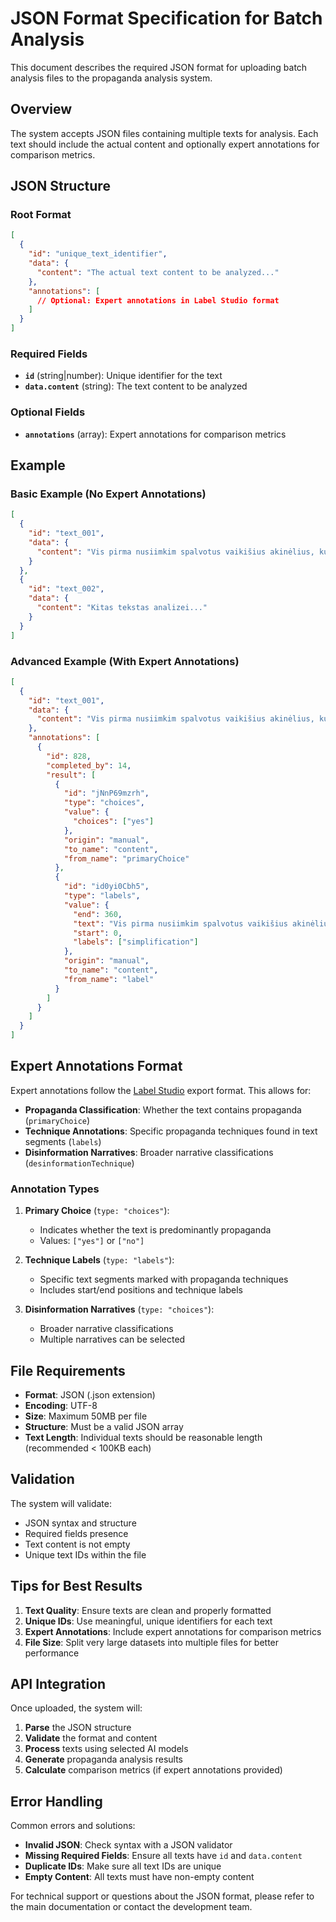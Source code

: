 # JSON Format Specification for Batch Analysis

This document describes the required JSON format for uploading batch analysis files to the propaganda analysis system.

## Overview

The system accepts JSON files containing multiple texts for analysis. Each text should include the actual content and optionally expert annotations for comparison metrics.

## JSON Structure

### Root Format
```json
[
  {
    "id": "unique_text_identifier",
    "data": {
      "content": "The actual text content to be analyzed..."
    },
    "annotations": [
      // Optional: Expert annotations in Label Studio format
    ]
  }
]
```

### Required Fields

- **`id`** (string|number): Unique identifier for the text
- **`data.content`** (string): The text content to be analyzed

### Optional Fields

- **`annotations`** (array): Expert annotations for comparison metrics

## Example

### Basic Example (No Expert Annotations)
```json
[
  {
    "id": "text_001",
    "data": {
      "content": "Vis pirma nusiimkim spalvotus vaikišius akinėlius, kuriuos mums kasdien uždeda ekranai iš visų pasaulio šalių..."
    }
  },
  {
    "id": "text_002", 
    "data": {
      "content": "Kitas tekstas analizei..."
    }
  }
]
```

### Advanced Example (With Expert Annotations)
```json
[
  {
    "id": "text_001",
    "data": {
      "content": "Vis pirma nusiimkim spalvotus vaikišius akinėlius, kuriuos mums kasdien uždeda ekranai iš visų pasaulio šalių..."
    },
    "annotations": [
      {
        "id": 828,
        "completed_by": 14,
        "result": [
          {
            "id": "jNnP69mzrh",
            "type": "choices",
            "value": {
              "choices": ["yes"]
            },
            "origin": "manual",
            "to_name": "content",
            "from_name": "primaryChoice"
          },
          {
            "id": "id0yi0Cbh5",
            "type": "labels",
            "value": {
              "end": 360,
              "text": "Vis pirma nusiimkim spalvotus vaikišius akinėlius...",
              "start": 0,
              "labels": ["simplification"]
            },
            "origin": "manual",
            "to_name": "content",
            "from_name": "label"
          }
        ]
      }
    ]
  }
]
```

## Expert Annotations Format

Expert annotations follow the [Label Studio](https://labelstud.io/) export format. This allows for:

- **Propaganda Classification**: Whether the text contains propaganda (`primaryChoice`)
- **Technique Annotations**: Specific propaganda techniques found in text segments (`labels`)
- **Disinformation Narratives**: Broader narrative classifications (`desinformationTechnique`)

### Annotation Types

1. **Primary Choice** (`type: "choices"`):
   - Indicates whether the text is predominantly propaganda
   - Values: `["yes"]` or `["no"]`

2. **Technique Labels** (`type: "labels"`):
   - Specific text segments marked with propaganda techniques
   - Includes start/end positions and technique labels

3. **Disinformation Narratives** (`type: "choices"`):
   - Broader narrative classifications
   - Multiple narratives can be selected

## File Requirements

- **Format**: JSON (.json extension)
- **Encoding**: UTF-8
- **Size**: Maximum 50MB per file
- **Structure**: Must be a valid JSON array
- **Text Length**: Individual texts should be reasonable length (recommended < 100KB each)

## Validation

The system will validate:
- JSON syntax and structure
- Required fields presence
- Text content is not empty
- Unique text IDs within the file

## Tips for Best Results

1. **Text Quality**: Ensure texts are clean and properly formatted
2. **Unique IDs**: Use meaningful, unique identifiers for each text
3. **Expert Annotations**: Include expert annotations for comparison metrics
4. **File Size**: Split very large datasets into multiple files for better performance

## API Integration

Once uploaded, the system will:
1. **Parse** the JSON structure
2. **Validate** the format and content
3. **Process** texts using selected AI models
4. **Generate** propaganda analysis results
5. **Calculate** comparison metrics (if expert annotations provided)

## Error Handling

Common errors and solutions:
- **Invalid JSON**: Check syntax with a JSON validator
- **Missing Required Fields**: Ensure all texts have `id` and `data.content`
- **Duplicate IDs**: Make sure all text IDs are unique
- **Empty Content**: All texts must have non-empty content

For technical support or questions about the JSON format, please refer to the main documentation or contact the development team.